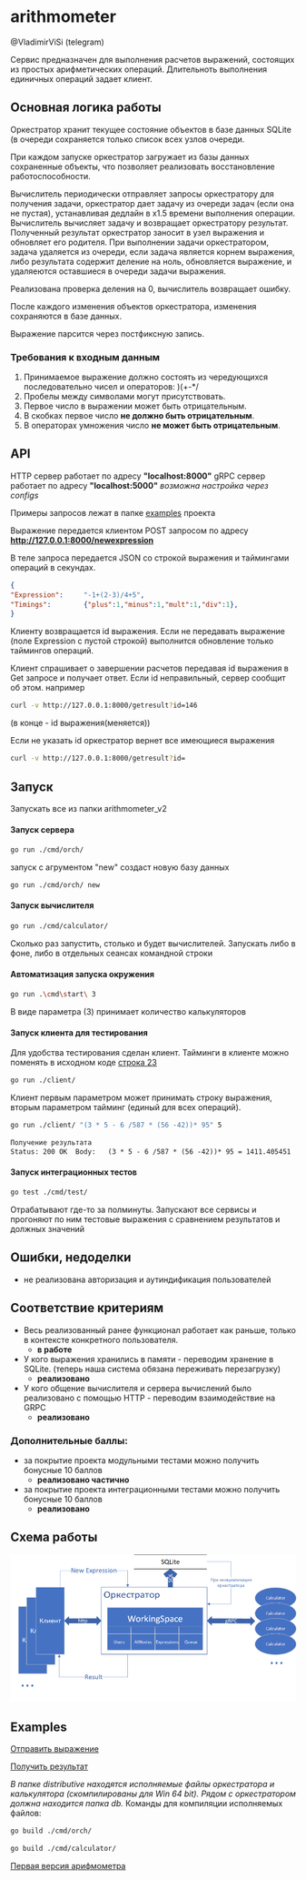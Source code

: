 # arithmometer
@VladimirViSi (telegram)

Сервис предназначен для выполнения расчетов выражений, состоящих из простых арифметических операций.
Длительноть выполнения единичных операций задает клиент.

## Основная логика работы
Оркестратор хранит текущее состояние объектов в базе данных SQLite (в очереди сохраняется 
только список всех узлов очереди.

При каждом запуске оркестратор загружает из базы данных сохраненные объекты, что позволяет 
реализовать восстановление работоспособности.


Вычислитель периодически отправляет запросы оркестратору для получения задачи, оркестратор
дает задачу из очереди задач (если она не пустая), устанавливая дедлайн в х1.5 времени выполнения
операции. Вычислитель вычисляет задачу и возвращает оркестратору результат.
Полученный результат оркестратор заносит в узел выражения и обновляет его родителя.
При выполнении задачи оркестратором, задача удаляется из очереди, если задача является корнем выражения,
либо результата содержит деление на ноль, обновляется выражение, и удаляеются оставшиеся в очереди 
задачи выражения.

Реализована проверка деления на 0, вычислитель возвращает ошибку.

После каждого изменения объектов оркестратора, изменения сохраняются в базе данных.

Выражение парсится через постфиксную запись.



### Требования к входным данным
1. Принимаемое выражение должно состоять из чередующихся последовательно чисел и операторов: )(+-*/
2. Пробелы между символами могут присутствовать.
3. Первое число в выражении может быть отрицательным. 
4. В скобках первое число __не должно быть отрицательным__.
5. В операторах умножения число __не может быть отрицательным__.


## API
HTTP сервер работает по адресу __"localhost:8000"__
gRPC сервер работает по адресу __"localhost:5000"__
_возможна настройка через configs_

Примеры запросов лежат в папке [examples](./examples) проекта

Выражение передается клиентом POST запросом по адресу
__http://127.0.0.1:8000/newexpression__

В теле запроса передается JSON со строкой выражения и таймингами операций в секундах.
```json
{
"Expression":     "-1+(2-3)/4+5",
"Timings":        {"plus":1,"minus":1,"mult":1,"div":1},
}
```

Клиенту возвращается id выражения.
Если не передавать выражение (поле Expression с пустой строкой) выполнится обновление 
только таймингов операций.

Клиент спрашивает о завершении расчетов передавая id выражения в Get запросе и
получает ответ. Если id неправильный, сервер сообщит об этом. 
например 
```bash
curl -v http://127.0.0.1:8000/getresult?id=146
```
(в конце - id выражения(меняется))

Если не указать id оркестратор вернет все имеющиеся выражения
```bash
curl -v http://127.0.0.1:8000/getresult?id=
```


## Запуск
Запускать все из папки arithmometer_v2

#### Запуск сервера
```bash
go run ./cmd/orch/
```
запуск с агрументом "new" создаст новую базу данных
```bash
go run ./cmd/orch/ new
```


#### Запуск вычислителя

```bash
go run ./cmd/calculator/
```

Сколько раз запустить, столько и будет вычислителей. Запускать либо в фоне, либо
в отдельных сеансах командной строки

#### Автоматизация запуска окружения
```bash
go run .\cmd\start\ 3
```
В виде параметра (3) принимает количество калькуляторов


#### Запуск клиента для тестирования
Для удобства тестирования сделан клиент. 
Тайминги в клиенте можно поменять в исходном коде [строка 23](./client/client.go)

```bash
go run ./client/
```
Клиент первым параметром может принимать строку выражения, вторым параметром тайминг (единый для всех операций).
```bash
go run ./client/ "(3 * 5 - 6 /587 * (56 -42))* 95" 5
```
```text
Получение результата
Status: 200 OK  Body:   (3 * 5 - 6 /587 * (56 -42))* 95 = 1411.405451

```

#### Запуск интеграционных тестов
```bash
go test ./cmd/test/
```
Отрабатывают где-то за полминуты. Запускают все сервисы и прогоняют по ним тестовые выражения с сравнением результатов и 
должных значений

## Ошибки, недоделки
* не реализована авторизация и аутиндификация пользователей

## Соответствие критериям
* Весь реализованный ранее функционал работает как раньше, только в контексте конкретного пользователя.
  - __в работе__
* У кого выражения хранились в памяти - переводим хранение в SQLite. (теперь наша система обязана переживать перезагрузку)
  - __реализовано__
* У кого общение вычислителя и сервера вычислений было реализовано с помощью HTTP - переводим взаимодействие на GRPC
  - __реализовано__

### Дополнительные баллы:
- за покрытие проекта модульными тестами можно получить бонусные 10 баллов 
  - __реализовано частично__
- за покрытие проекта интеграционными тестами можно получить бонусные 10 баллов 
  - __реализовано__


## Схема работы
![Схема взаимодействия модулей](img/Schema.png)

## Examples

[Отправить выражение](./examples/post.http)

[Получить результат](./examples/get.http)

_В папке distributive находятся исполняемые файлы оркестратора и калькулятора 
(скомпилированы для Win 64 bit). Рядом с оркестратором должна находится папка db._
Команды для компиляции исполняемых файлов:
```bash
go build ./cmd/orch/
```
```bash
go build ./cmd/calculator/
```


[Первая версия арифмометра](https://github.com/sv345922/arithmometer)
